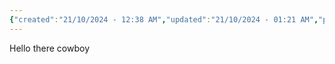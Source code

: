 ```yaml
---
{"created":"21/10/2024 - 12:38 AM","updated":"21/10/2024 - 01:21 AM","publish":true,"type":"index page","tags":["page","page/index"],"path":"index.md","permalink":"/index/","PassFrontmatter":true}
---
```




Hello there cowboy